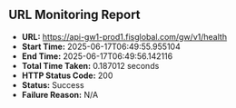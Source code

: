 ## URL Monitoring Report

- **URL:** https://api-gw1-prod1.fisglobal.com/gw/v1/health
- **Start Time:** 2025-06-17T06:49:55.955104
- **End Time:** 2025-06-17T06:49:56.142116
- **Total Time Taken:** 0.187012 seconds
- **HTTP Status Code:** 200
- **Status:** Success
- **Failure Reason:** N/A
